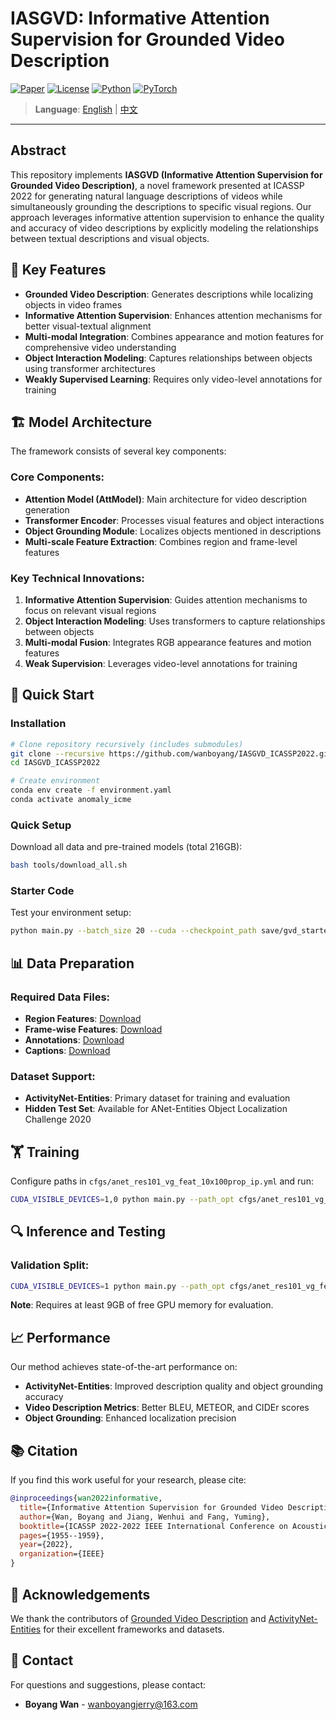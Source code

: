# IASGVD: Informative Attention Supervision for Grounded Video Description

[![Paper](https://img.shields.io/badge/Paper-ICASSP_2022-blue)](https://ieeexplore.ieee.org/document/9746751)
[![License](https://img.shields.io/badge/License-MIT-green)](LICENSE)
[![Python](https://img.shields.io/badge/Python-3.5%2B-yellow)](https://www.python.org/)
[![PyTorch](https://img.shields.io/badge/PyTorch-1.2.0-orange)](https://pytorch.org/)

> **Language**: [English](README.md) | [中文](README_CN.md)

---

## Abstract

This repository implements **IASGVD (Informative Attention Supervision for Grounded Video Description)**, a novel framework presented at ICASSP 2022 for generating natural language descriptions of videos while simultaneously grounding the descriptions to specific visual regions. Our approach leverages informative attention supervision to enhance the quality and accuracy of video descriptions by explicitly modeling the relationships between textual descriptions and visual objects.

## 🎯 Key Features

- **Grounded Video Description**: Generates descriptions while localizing objects in video frames
- **Informative Attention Supervision**: Enhances attention mechanisms for better visual-textual alignment
- **Multi-modal Integration**: Combines appearance and motion features for comprehensive video understanding
- **Object Interaction Modeling**: Captures relationships between objects using transformer architectures
- **Weakly Supervised Learning**: Requires only video-level annotations for training

## 🏗️ Model Architecture

The framework consists of several key components:

### Core Components:
- **Attention Model (AttModel)**: Main architecture for video description generation
- **Transformer Encoder**: Processes visual features and object interactions
- **Object Grounding Module**: Localizes objects mentioned in descriptions
- **Multi-scale Feature Extraction**: Combines region and frame-level features

### Key Technical Innovations:
1. **Informative Attention Supervision**: Guides attention mechanisms to focus on relevant visual regions
2. **Object Interaction Modeling**: Uses transformers to capture relationships between objects
3. **Multi-modal Fusion**: Integrates RGB appearance features and motion features
4. **Weak Supervision**: Leverages video-level annotations for training

## 🚀 Quick Start

### Installation

```bash
# Clone repository recursively (includes submodules)
git clone --recursive https://github.com/wanboyang/IASGVD_ICASSP2022.git
cd IASGVD_ICASSP2022

# Create environment
conda env create -f environment.yaml
conda activate anomaly_icme
```

### Quick Setup

Download all data and pre-trained models (total 216GB):
```bash
bash tools/download_all.sh
```

### Starter Code

Test your environment setup:
```bash
python main.py --batch_size 20 --cuda --checkpoint_path save/gvd_starter --id gvd_starter --language_eval
```

## 📊 Data Preparation

### Required Data Files:
- **Region Features**: [Download](https://dl.fbaipublicfiles.com/ActivityNet-Entities/ActivityNet-Entities/fc6_feat_100rois.tar.gz)
- **Frame-wise Features**: [Download](https://dl.fbaipublicfiles.com/ActivityNet-Entities/ActivityNet-Entities/rgb_motion_1d.tar.gz)
- **Annotations**: [Download](https://dl.fbaipublicfiles.com/ActivityNet-Entities/ActivityNet-Entities/anet_entities_prep.tar.gz)
- **Captions**: [Download](https://dl.fbaipublicfiles.com/ActivityNet-Entities/ActivityNet-Entities/anet_entities_captions.tar.gz)

### Dataset Support:
- **ActivityNet-Entities**: Primary dataset for training and evaluation
- **Hidden Test Set**: Available for ANet-Entities Object Localization Challenge 2020

## 🏋️ Training

Configure paths in `cfgs/anet_res101_vg_feat_10x100prop_ip.yml` and run:

```bash
CUDA_VISIBLE_DEVICES=1,0 python main.py --path_opt cfgs/anet_res101_vg_feat_10x100prop_ip.yml --batch_size 20 --cuda --checkpoint_path save/topdown_iou_iop_cls_attn_both3loss_w_att2_0.1_cuda11_accnum2e4 --id topdown_iou_iop_cls_attn_both3loss_w_att2_0.1_cuda11_accnum2e4 --language_eval --w_att2 0.1 --w_grd 0 --w_cls 0.1 --obj_interact --overlap_type Both --att_model topdown --learning_rate 2e-4 --densecap_verbose --loss_type both3 --acc_num 4 --iou_thresh 0.5 --iop_thresh 0.9 --mGPUs | tee log/topdown_iou_iop_cls_attn_both3loss_w_att2_0.1_cuda11_accnum2e4
```

## 🔍 Inference and Testing

### Validation Split:
```bash
CUDA_VISIBLE_DEVICES=1 python main.py --path_opt cfgs/anet_res101_vg_feat_10x100prop_ip.yml --batch_size 20 --cuda --num_workers 6 --max_epoch 50 --inference_only --start_from ./save/topdown_iou_iop_cls_attn_both3loss_w_att2_0.1_cuda11_accnum2e4 --id topdown_iou_iop_cls_attn_both3loss_w_att2_0.1_cuda11_accnum2e4 --val_split validation --densecap_verbose --seq_length 20 --language_eval --obj_interact --eval_obj_grounding --grd_reference ./tools/anet_entities/data/anet_entities_cleaned_class_thresh50_test_skeleton.json --eval_obj_grounding_gt | tee log/eval-testing_split-topdown_iou_iop_cls_attn_both3loss_w_att2_0.1_cuda11_accnum2e4-beam1-standard-inference
```

**Note**: Requires at least 9GB of free GPU memory for evaluation.

## 📈 Performance

Our method achieves state-of-the-art performance on:
- **ActivityNet-Entities**: Improved description quality and object grounding accuracy
- **Video Description Metrics**: Better BLEU, METEOR, and CIDEr scores
- **Object Grounding**: Enhanced localization precision

## 📚 Citation

If you find this work useful for your research, please cite:

```bibtex
@inproceedings{wan2022informative,
  title={Informative Attention Supervision for Grounded Video Description},
  author={Wan, Boyang and Jiang, Wenhui and Fang, Yuming},
  booktitle={ICASSP 2022-2022 IEEE International Conference on Acoustics, Speech and Signal Processing (ICASSP)},
  pages={1955--1959},
  year={2022},
  organization={IEEE}
}
```

## 🤝 Acknowledgements

We thank the contributors of [Grounded Video Description](https://github.com/facebookresearch/grounded-video-description) and [ActivityNet-Entities](https://github.com/facebookresearch/ActivityNet-Entities) for their excellent frameworks and datasets.

## 📧 Contact

For questions and suggestions, please contact:
- **Boyang Wan** - wanboyangjerry@163.com
